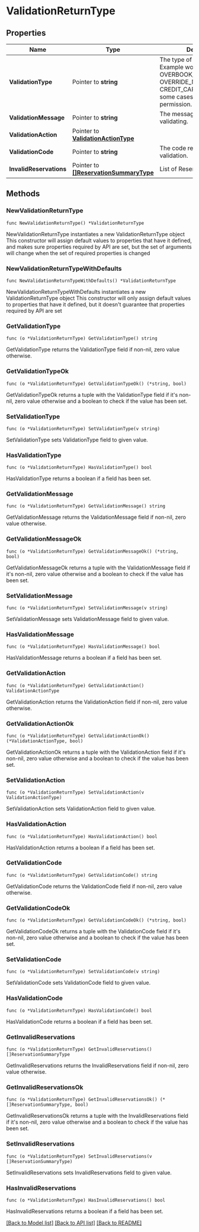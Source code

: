 # ValidationReturnType

## Properties

Name | Type | Description | Notes
------------ | ------------- | ------------- | -------------
**ValidationType** | Pointer to **string** | The type of Validation Record. Example would be OVERBOOK_INVENTORY, OVERRIDE_MAX_OCCUPANCY, CREDIT_CARD_REQUIRED In some cases this will match a permission. | [optional] 
**ValidationMessage** | Pointer to **string** | The message returned after validating. | [optional] 
**ValidationAction** | Pointer to [**ValidationActionType**](ValidationActionType.md) |  | [optional] 
**ValidationCode** | Pointer to **string** | The code returned after validation. | [optional] 
**InvalidReservations** | Pointer to [**[]ReservationSummaryType**](ReservationSummaryType.md) | List of Reservations. | [optional] 

## Methods

### NewValidationReturnType

`func NewValidationReturnType() *ValidationReturnType`

NewValidationReturnType instantiates a new ValidationReturnType object
This constructor will assign default values to properties that have it defined,
and makes sure properties required by API are set, but the set of arguments
will change when the set of required properties is changed

### NewValidationReturnTypeWithDefaults

`func NewValidationReturnTypeWithDefaults() *ValidationReturnType`

NewValidationReturnTypeWithDefaults instantiates a new ValidationReturnType object
This constructor will only assign default values to properties that have it defined,
but it doesn't guarantee that properties required by API are set

### GetValidationType

`func (o *ValidationReturnType) GetValidationType() string`

GetValidationType returns the ValidationType field if non-nil, zero value otherwise.

### GetValidationTypeOk

`func (o *ValidationReturnType) GetValidationTypeOk() (*string, bool)`

GetValidationTypeOk returns a tuple with the ValidationType field if it's non-nil, zero value otherwise
and a boolean to check if the value has been set.

### SetValidationType

`func (o *ValidationReturnType) SetValidationType(v string)`

SetValidationType sets ValidationType field to given value.

### HasValidationType

`func (o *ValidationReturnType) HasValidationType() bool`

HasValidationType returns a boolean if a field has been set.

### GetValidationMessage

`func (o *ValidationReturnType) GetValidationMessage() string`

GetValidationMessage returns the ValidationMessage field if non-nil, zero value otherwise.

### GetValidationMessageOk

`func (o *ValidationReturnType) GetValidationMessageOk() (*string, bool)`

GetValidationMessageOk returns a tuple with the ValidationMessage field if it's non-nil, zero value otherwise
and a boolean to check if the value has been set.

### SetValidationMessage

`func (o *ValidationReturnType) SetValidationMessage(v string)`

SetValidationMessage sets ValidationMessage field to given value.

### HasValidationMessage

`func (o *ValidationReturnType) HasValidationMessage() bool`

HasValidationMessage returns a boolean if a field has been set.

### GetValidationAction

`func (o *ValidationReturnType) GetValidationAction() ValidationActionType`

GetValidationAction returns the ValidationAction field if non-nil, zero value otherwise.

### GetValidationActionOk

`func (o *ValidationReturnType) GetValidationActionOk() (*ValidationActionType, bool)`

GetValidationActionOk returns a tuple with the ValidationAction field if it's non-nil, zero value otherwise
and a boolean to check if the value has been set.

### SetValidationAction

`func (o *ValidationReturnType) SetValidationAction(v ValidationActionType)`

SetValidationAction sets ValidationAction field to given value.

### HasValidationAction

`func (o *ValidationReturnType) HasValidationAction() bool`

HasValidationAction returns a boolean if a field has been set.

### GetValidationCode

`func (o *ValidationReturnType) GetValidationCode() string`

GetValidationCode returns the ValidationCode field if non-nil, zero value otherwise.

### GetValidationCodeOk

`func (o *ValidationReturnType) GetValidationCodeOk() (*string, bool)`

GetValidationCodeOk returns a tuple with the ValidationCode field if it's non-nil, zero value otherwise
and a boolean to check if the value has been set.

### SetValidationCode

`func (o *ValidationReturnType) SetValidationCode(v string)`

SetValidationCode sets ValidationCode field to given value.

### HasValidationCode

`func (o *ValidationReturnType) HasValidationCode() bool`

HasValidationCode returns a boolean if a field has been set.

### GetInvalidReservations

`func (o *ValidationReturnType) GetInvalidReservations() []ReservationSummaryType`

GetInvalidReservations returns the InvalidReservations field if non-nil, zero value otherwise.

### GetInvalidReservationsOk

`func (o *ValidationReturnType) GetInvalidReservationsOk() (*[]ReservationSummaryType, bool)`

GetInvalidReservationsOk returns a tuple with the InvalidReservations field if it's non-nil, zero value otherwise
and a boolean to check if the value has been set.

### SetInvalidReservations

`func (o *ValidationReturnType) SetInvalidReservations(v []ReservationSummaryType)`

SetInvalidReservations sets InvalidReservations field to given value.

### HasInvalidReservations

`func (o *ValidationReturnType) HasInvalidReservations() bool`

HasInvalidReservations returns a boolean if a field has been set.


[[Back to Model list]](../README.md#documentation-for-models) [[Back to API list]](../README.md#documentation-for-api-endpoints) [[Back to README]](../README.md)


